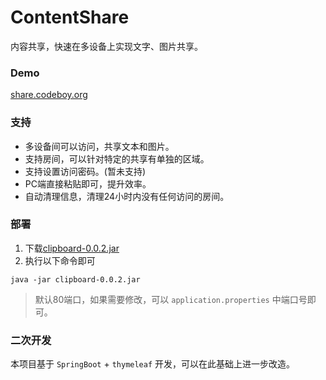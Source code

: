 # ContentShare
内容共享，快速在多设备上实现文字、图片共享。

### Demo

[share.codeboy.org](http://share.codeboy.org)

### 支持

- 多设备间可以访问，共享文本和图片。
- 支持房间，可以针对特定的共享有单独的区域。
- 支持设置访问密码。(暂未支持)
- PC端直接粘贴即可，提升效率。
- 自动清理信息，清理24小时内没有任何访问的房间。 

### 部署

1. 下载[clipboard-0.0.2.jar](http://cdn.codeboy.org/clipboard-0.0.2.jar)
2. 执行以下命令即可
```
java -jar clipboard-0.0.2.jar
```

> 默认80端口，如果需要修改，可以 `application.properties` 中端口号即可。

### 二次开发

本项目基于 `SpringBoot` + `thymeleaf` 开发，可以在此基础上进一步改造。
